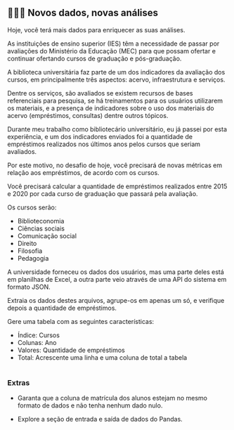 <h2 align="left">
  👩🏻‍💻 Novos dados, novas análises
</h2>

Hoje, você terá mais dados para enriquecer as suas análises.

As instituições de ensino superior (IES) têm a necessidade de passar por avaliações do Ministério da Educação (MEC) para que possam ofertar e continuar ofertando cursos de graduação e pós-graduação.

A biblioteca universitária faz parte de um dos indicadores da avaliação dos cursos, em principalmente três aspectos: acervo, infraestrutura e serviços.

Dentre os serviços, são avaliados se existem recursos de bases referenciais para pesquisa, se há treinamentos para os usuários utilizarem os materiais, e a presença de indicadores sobre o uso dos materiais do acervo (empréstimos, consultas) dentre outros tópicos.

Durante meu trabalho como bibliotecário universitário, eu já passei por esta experiência, e um dos indicadores enviados foi a quantidade de empréstimos realizados nos últimos anos pelos cursos que seriam avaliados.

Por este motivo, no desafio de hoje, você precisará de novas métricas em relação aos empréstimos, de acordo com os cursos.

Você precisará calcular a quantidade de empréstimos realizados entre 2015 e 2020 por cada curso de graduação que passará pela avaliação.

Os cursos serão:

- Biblioteconomia
- Ciências sociais
- Comunicação social
- Direito
- Filosofia
- Pedagogia

A universidade forneceu os dados dos usuários, mas uma parte deles está em planilhas de Excel, a outra parte veio através de uma API do sistema em formato JSON.

Extraia os dados destes arquivos, agrupe-os em apenas um só, e verifique depois a quantidade de empréstimos.

Gere uma tabela com as seguintes características:

- Índice: Cursos
- Colunas: Ano
- Valores: Quantidade de empréstimos
- Total: Acrescente uma linha e uma coluna de total a tabela

#

### Extras

- Garanta que a coluna de matrícula dos alunos estejam no mesmo formato de dados e não tenha nenhum dado nulo.

- Explore a seção de entrada e saída de dados do Pandas.


